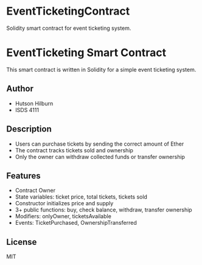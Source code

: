 # EventTicketingContract
Solidity smart contract for event ticketing system.
# EventTicketing Smart Contract

This smart contract is written in Solidity for a simple event ticketing system.

## Author
- Hutson Hilburn  
- ISDS 4111

## Description
- Users can purchase tickets by sending the correct amount of Ether
- The contract tracks tickets sold and ownership
- Only the owner can withdraw collected funds or transfer ownership

## Features
- Contract Owner
- State variables: ticket price, total tickets, tickets sold
- Constructor initializes price and supply
- 3+ public functions: buy, check balance, withdraw, transfer ownership
- Modifiers: onlyOwner, ticketsAvailable
- Events: TicketPurchased, OwnershipTransferred

## License
MIT
